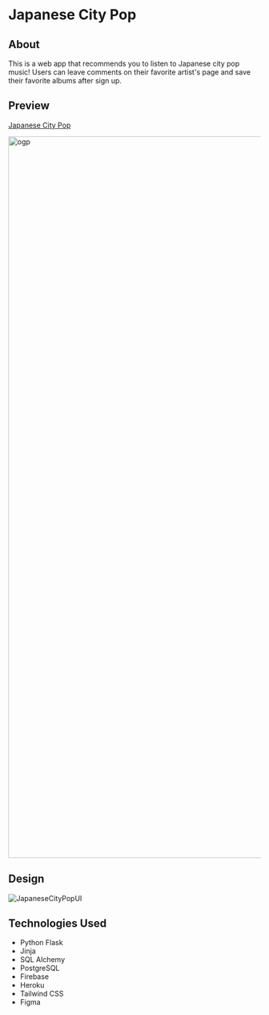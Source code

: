 # Japanese City Pop

## About

This is a web app that recommends you to listen to Japanese city pop music!
Users can leave comments on their favorite artist's page and save their favorite albums after sign up.

## Preview

[Japanese City Pop](https://japanese-city-pop.herokuapp.com/)

<img width="1440" alt="ogp" src="https://user-images.githubusercontent.com/55824449/101867248-912bca80-3b2f-11eb-8829-0c318f34ae85.png">

## Design

![JapaneseCityPopUI](https://user-images.githubusercontent.com/55824449/103028413-92380100-450c-11eb-96ec-19da0810d482.png)

## Technologies Used

- Python Flask
- Jinja
- SQL Alchemy
- PostgreSQL
- Firebase
- Heroku
- Tailwind CSS
- Figma